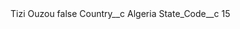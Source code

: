 <?xml version="1.0" encoding="UTF-8"?>
<CustomMetadata xmlns="http://soap.sforce.com/2006/04/metadata" xmlns:xsi="http://www.w3.org/2001/XMLSchema-instance" xmlns:xsd="http://www.w3.org/2001/XMLSchema">
    <label>Tizi Ouzou</label>
    <protected>false</protected>
    <values>
        <field>Country__c</field>
        <value xsi:type="xsd:string">Algeria</value>
    </values>
    <values>
        <field>State_Code__c</field>
        <value xsi:type="xsd:string">15</value>
    </values>
</CustomMetadata>
